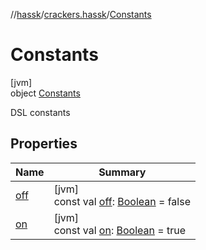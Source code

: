 //[hassk](../../../index.md)/[crackers.hassk](../index.md)/[Constants](index.md)

# Constants

[jvm]\
object [Constants](index.md)

DSL constants

## Properties

| Name | Summary |
|---|---|
| [off](off.md) | [jvm]<br>const val [off](off.md): [Boolean](https://kotlinlang.org/api/latest/jvm/stdlib/kotlin/-boolean/index.html) = false |
| [on](on.md) | [jvm]<br>const val [on](on.md): [Boolean](https://kotlinlang.org/api/latest/jvm/stdlib/kotlin/-boolean/index.html) = true |
